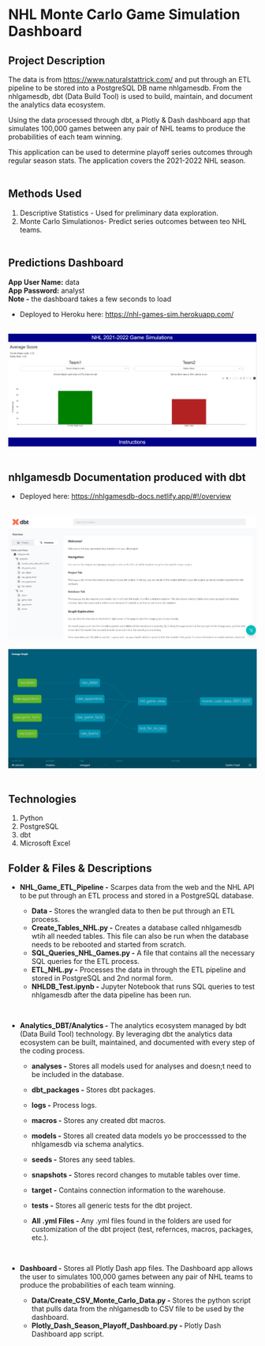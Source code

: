 # NHL Monte Carlo Game Simulation Dashboard

## Project Description

The data is from https://www.naturalstattrick.com/ and put through an ETL pipeline to be stored into a PostgreSQL DB name nhlgamesdb. From the nhlgamesdb, dbt (Data Build Tool) is used to build, maintain, and document the analytics data ecosystem. 

Using the data processed through dbt, a Plotly & Dash dashboard app that simulates 100,000 games between any pair of NHL teams to produce the probabilities of each team winning. 

This application can be used to determine playoff series outcomes through regular season stats. The application covers the 2021-2022 NHL season.<br><br>

## Methods Used

1) Descriptive Statistics - Used for preliminary data exploration.
2) Monte Carlo Simulationos- Predict series outcomes between teo NHL teams.
<br><br>

## Predictions Dashboard

<p><strong>App User Name:</strong> data<br> <strong>App Password:</strong> analyst <br><strong>Note -</strong> the dashboard takes a few seconds to load</p>

* Deployed to Heroku here: https://nhl-games-sim.herokuapp.com/<br><br>

![](ReadMe_Images/Dash.png)<br><br>


## nhlgamesdb Documentation produced with dbt

* Deployed here: https://nhlgamesdb-docs.netlify.app/#!/overview<br><br>

![](ReadMe_Images/NHLGAMESDB_Docs.png)<br><br>
![](ReadMe_Images/NHLGAMESDB_Lineage_Docs.png)<br><br>

## Technologies 

1) Python 
2) PostgreSQL
3) dbt
5) Microsoft Excel

## Folder & Files & Descriptions

* **NHL_Game_ETL_Pipeline -**  Scarpes data from the web and the NHL API to be put through an ETL process and stored in a PostgreSQL database.
  
  * **Data -** Stores the wrangled data to then be put through an ETL process.
  * **Create_Tables_NHL.py -** Creates a database called nhlgamesdb wtih all needed tables. This file can also be run when the database needs to be rebooted and started from scratch.
  * **SQL_Queries_NHL_Games.py -** A file that contains all the necessary SQL queries for the ETL process.
  * **ETL_NHL.py -** Processes the data in through the ETL pipeline and stored in PostgreSQL and 2nd normal form.
  * **NHLDB_Test.ipynb -** Jupyter Notebook that runs SQL queries to test nhlgamesdb after the data pipeline has been run.

<br>

* **Analytics_DBT/Analytics -**  The analytics ecosystem managed by bdt (Data Build Tool) technology. By leveraging dbt the analytics data ecosystem can be built, maintained, and documented with every step of the coding process.
  
  * **analyses -** Stores all models used for analyses and doesn;t need to be included in the database.
  * **dbt_packages -** Stores dbt packages.
  * **logs -** Process logs.
  * **macros -** Stores any created dbt macros.
  * **models -** Stores all created data models yo be proccesssed to the nhlgamesdb via schema analytics.
  * **seeds -** Stores any seed tables.
  * **snapshots -** Stores record changes to mutable tables over time.
  * **target -** Contains connection information to the warehouse.
  * **tests -** Stores all generic tests for the dbt project.
  * **All .yml Files -** Any .yml files found in the folders are used for customization of the dbt project (test, refernces, macros, packages, etc.).

    <br>
  
* **Dashboard -**  Stores all Plotly Dash app files. The Dashboard app allows the user to simulates 100,000 games between any pair of NHL teams to produce the probabilities of each team winning.

  * **Data/Create_CSV_Monte_Carlo_Data.py -** Stores the python script that pulls data from the nhlgamesdb to CSV file to be used by the dashboard.
  * **Plotly_Dash_Season_Playoff_Dashboard.py -** Plotly Dash Dashboard app script.